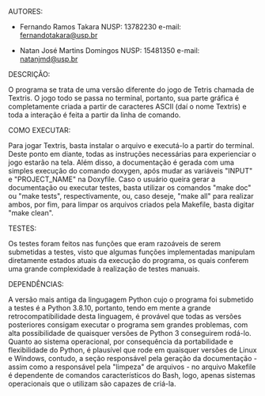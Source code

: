 AUTORES:
- Fernando Ramos Takara
  NUSP: 13782230
  e-mail: fernandotakara@usp.br

- Natan José Martins Domingos
  NUSP: 15481350
  e-mail: natanjmd@usp.br

DESCRIÇÃO:

O programa se trata de uma versão diferente do jogo de Tetris chamada de Textris. O jogo todo se passa no terminal, portanto, sua parte gráfica é completamente criada a partir de caracteres ASCII (daí o nome Textris) e toda a interação é feita a partir da linha de comando.

COMO EXECUTAR:

Para jogar Textris, basta instalar o arquivo e executá-lo a partir do terminal. Deste ponto em diante, todas as instruções necessárias para experienciar o jogo estarão na tela. Além disso, a documentação é gerada com uma simples execução do comando doxygen, após mudar as variáveis "INPUT" e "PROJECT_NAME" na Doxyfile. Caso o usuário queira gerar a documentação ou executar testes, basta utilizar os comandos "make doc" ou "make tests", respectivamente, ou, caso deseje, "make all" para realizar ambos, por fim, para limpar os arquivos criados pela Makefile, basta digitar "make clean".

TESTES:

Os testes foram feitos nas funções que eram razoáveis de serem submetidas a testes, visto que algumas funções implementadas manipulam diretamente estados atuais da execução do programa, os quais conferem uma grande complexidade à realização de testes manuais.

DEPENDÊNCIAS:

A versão mais antiga da lingugagem Python cujo o programa foi submetido a testes é a Python 3.8.10, portanto, tendo em mente a grande retrocompatibilidade desta linguagem, é provável que todas as versões posteriores consigam executar o programa sem grandes problemas, com alta possibilidade de quaisquer versões de Python 3 conseguirem rodá-lo. Quanto ao sistema operacional, por consequência da portabilidade e flexibilidade do Python, é plausível que rode em quaisquer versões de Linux e Windows, contudo, a seção responsável pela geração da documentação - assim como a responsável pela "limpeza" de arquivos - no arquivo Makefile é dependente de comandos característicos do Bash, logo, apenas sistemas operacionais que o utilizam são capazes de criá-la. 